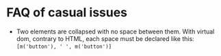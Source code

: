 # FAQ of casual issues

- Two elements are collapsed with no space between them.
With virtual dom, contrary to HTML, each space must be declared like this:
`[m('button'), ' ', m('button')]`
